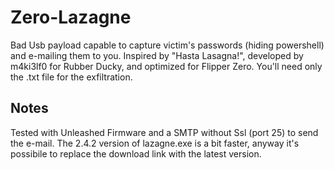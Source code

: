 # Zero-Lazagne
Bad Usb payload capable to capture victim's passwords (hiding powershell) and e-mailing them to you. Inspired by "Hasta Lasagna!", developed by m4ki3lf0 for Rubber Ducky, and optimized for Flipper Zero. You'll need only the .txt file for the exfiltration.  
## Notes
Tested with Unleashed Firmware and a SMTP without Ssl (port 25) to send the e-mail. The 2.4.2 version of lazagne.exe is a bit faster, anyway it's possibile to replace the download link with the latest version.
